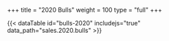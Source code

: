 +++
title = "2020 Bulls"
weight = 100
type = "full"
+++

{{< dataTable id="bulls-2020" includejs="true" data_path="sales.2020.bulls" >}}
